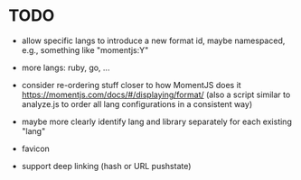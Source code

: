 
TODO
====

*   allow specific langs to introduce a new format id, maybe namespaced, e.g., something like "momentjs:Y"
*   more langs: ruby, go, ...

*   consider re-ordering stuff closer to how MomentJS does it https://momentjs.com/docs/#/displaying/format/ (also a script similar to analyze.js to order all lang configurations in a consistent way)
*   maybe more clearly identify lang and library separately for each existing "lang"
*   favicon
*   support deep linking (hash or URL pushstate)
